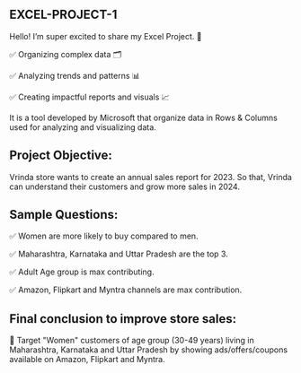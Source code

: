 ## EXCEL-PROJECT-1
Hello!
I’m super excited to share my Excel Project. 🌟


✅ Organizing complex data 🗂

✅ Analyzing trends and patterns 📊

✅ Creating impactful reports and visuals 📈

It is a tool developed by Microsoft that organize data in Rows & Columns used for analyzing and visualizing data.


## Project Objective:
Vrinda store wants to create an annual sales report for 2023. So that, Vrinda can understand their customers and grow more sales in 2024.

## Sample Questions:
✅ Women are more likely to buy compared to men.

✅ Maharashtra, Karnataka and Uttar Pradesh are the top 3.

✅ Adult Age group is max contributing.

✅ Amazon, Flipkart and Myntra channels are max contribution.

## Final conclusion to improve store sales:
🌟 Target "Women" customers of age group (30-49 years) living in Maharashtra, Karnataka and Uttar Pradesh by showing ads/offers/coupons available on Amazon, Flipkart and Myntra.

